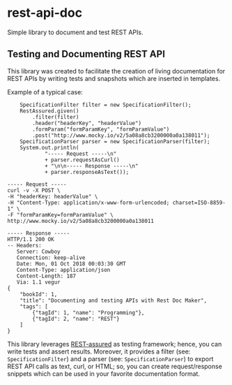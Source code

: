 rest-api-doc
============


Simple library to document and test REST APIs.


Testing and Documenting REST API
--------------------------------

This library was created to facilitate the creation of living documentation for REST APIs by writing tests and snapshots which are inserted in templates.

Example of a typical case:

```
	SpecificationFilter filter = new SpecificationFilter();
	RestAssured.given()
		.filter(filter)
		.header("headerKey", "headerValue")
		.formParam("formParamKey", "formParamValue")
		.post("http://www.mocky.io/v2/5a08a8cb3200000a0a138011");
	SpecificationParser parser = new SpecificationParser(filter);
	System.out.println(
			"----- Request -----\n"
			+ parser.requestAsCurl()
			+ "\n\n----- Response -----\n" 
			+ parser.responseAsText());
```


```
----- Request -----
curl -v -X POST \
-H "headerKey: headerValue" \
-H "Content-Type: application/x-www-form-urlencoded; charset=ISO-8859-1" \
-F "formParamKey=formParamValue" \
http://www.mocky.io/v2/5a08a8cb3200000a0a138011

----- Response -----
HTTP/1.1 200 OK
-- Headers:
   Server: Cowboy
   Connection: keep-alive
   Date: Mon, 01 Oct 2018 00:03:30 GMT
   Content-Type: application/json
   Content-Length: 187
   Via: 1.1 vegur
{
    "bookId": 1,
    "title": "Documenting and testing APIs with Rest Doc Maker",
    "tags": [
        {"tagId": 1, "name": "Programming"},
        {"tagId": 2, "name": "REST"}
    ]
}
```

This library leverages [REST-assured](http://rest-assured.io) as testing framework; hence, you can write tests and assert results. Moreover, it provides a filter (see: `SpecificationFilter`) and a parser (see: `SpecificationParser`) to export REST API calls as text, curl, or HTML; so, you can create request/response snippets which can be used in your favorite documentation format.